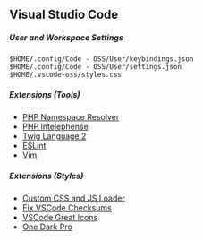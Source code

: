 ## Visual Studio Code

##### User and Workspace Settings

```
$HOME/.config/Code - OSS/User/keybindings.json
$HOME/.config/Code - OSS/User/settings.json
$HOME/.vscode-oss/styles.css
```

##### Extensions (Tools)

* [PHP Namespace Resolver](https://marketplace.visualstudio.com/items?itemName=MehediDracula.php-namespace-resolver)
* [PHP Intelephense](https://marketplace.visualstudio.com/items?itemName=bmewburn.vscode-intelephense-client)
* [Twig Language 2](https://marketplace.visualstudio.com/items?itemName=mblode.twig-language-2)
* [ESLint](https://marketplace.visualstudio.com/items?itemName=dbaeumer.vscode-eslint)
* [Vim](https://marketplace.visualstudio.com/items?itemName=vscodevim.vim)

##### Extensions (Styles)

* [Custom CSS and JS Loader](https://marketplace.visualstudio.com/items?itemName=be5invis.vscode-custom-css)
* [Fix VSCode Checksums](https://marketplace.visualstudio.com/items?itemName=lehni.vscode-fix-checksums)
* [VSCode Great Icons](https://marketplace.visualstudio.com/items?itemName=emmanuelbeziat.vscode-great-icons)
* [One Dark Pro](https://marketplace.visualstudio.com/items?itemName=zhuangtongfa.Material-theme)

